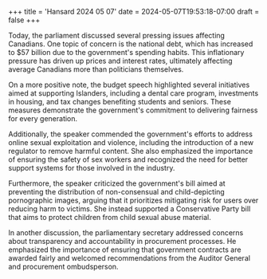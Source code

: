 +++
title = 'Hansard 2024 05 07'
date = 2024-05-07T19:53:18-07:00
draft = false
+++

Today, the parliament discussed several pressing issues affecting Canadians. One topic of concern is the national debt, which has increased to $57 billion due to the government's spending habits. This inflationary pressure has driven up prices and interest rates, ultimately affecting average Canadians more than politicians themselves.

On a more positive note, the budget speech highlighted several initiatives aimed at supporting Islanders, including a dental care program, investments in housing, and tax changes benefiting students and seniors. These measures demonstrate the government's commitment to delivering fairness for every generation.

Additionally, the speaker commended the government's efforts to address online sexual exploitation and violence, including the introduction of a new regulator to remove harmful content. She also emphasized the importance of ensuring the safety of sex workers and recognized the need for better support systems for those involved in the industry.

Furthermore, the speaker criticized the government's bill aimed at preventing the distribution of non-consensual and child-depicting pornographic images, arguing that it prioritizes mitigating risk for users over reducing harm to victims. She instead supported a Conservative Party bill that aims to protect children from child sexual abuse material.

In another discussion, the parliamentary secretary addressed concerns about transparency and accountability in procurement processes. He emphasized the importance of ensuring that government contracts are awarded fairly and welcomed recommendations from the Auditor General and procurement ombudsperson.